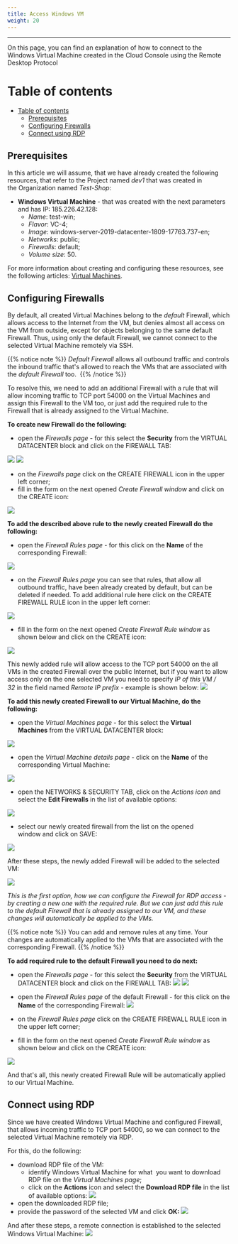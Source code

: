 ```yaml
---
title: Access Windows VM 
weight: 20
---
```

___
On this page, you can find an explanation of how to connect to the Windows Virtual Machine created in the Cloud Console using the Remote Desktop Protocol

# Table of contents
- [Table of contents](#table-of-contents)
  - [Prerequisites](#prerequisites)
  - [Configuring Firewalls](#configuring-firewalls)
  - [Connect using RDP](#connect-using-rdp)

## Prerequisites
In this article we will assume, that we have already created the following resources, that refer to the Project named *dev1* that was created in the Organization named *Test-Shop*:
- **Windows Virtual Machine** - that was created with the next parameters and has IP: 185.226.42.128:
  - *Name*: test-win;
  - *Flavor*: VC-4;
  - *Image*: windows-server-2019-datacenter-1809-17763.737-en;
  - *Networks*: public;
  - *Firewalls*: default;
  - *Volume size*: 50.

For more information about creating and configuring these resources, see the following articles: [Virtual Machines](https://docs.ventuscloud.eu/products/compute/virtual-machines/). 

## Configuring Firewalls
By default, all created Virtual Machines belong to the *default* Firewall, which allows access to the Internet from the VM, but denies almost all access on the VM from outside, except for objects belonging to the same default Firewall. Thus, using only the default Firewall, we cannot connect to the selected Virtual Machine remotely via SSH.

{{% notice note %}}
*Default* *Firewall* allows all outbound traffic and controls the inbound traffic that's allowed to reach the VMs that are associated with the *default* *Firewall* too. 
{{% /notice %}}

To resolve this, we need to add an additional Firewall with a rule that will allow incoming traffic to TCP port 54000 on the Virtual Machines and assign this Firewall to the VM too, or just add the required rule to the Firewall that is already assigned to the Virtual Machine. 

**To create new Firewall do the following:**
- open the *Firewalls page* - for this select the **Security** from the VIRTUAL DATACENTER block and click on the FIREWALL TAB:

![](../../../assets/images/cli/1.png?width=15pc&classes=border,shadow) 
![](../../../assets/images/fw/1.png?width=20pc&classes=border,shadow)

- on the *Firewalls page* click on the CREATE FIREWALL icon in the upper left corner;
- fill in the form on the next opened *Create Firewall window* and click on the CREATE icon:

![](../../../assets/images/fw/24.png?width=35pc&classes=border,shadow) 

**To add the described above rule to the newly created Firewall do the following:** 
- open the *Firewall Rules page* - for this click on the **Name** of the corresponding Firewall:

![](../../../assets/images/fw/26.png?classes=border,shadow) 

- on the *Firewall Rules page* you can see that rules, that allow all outbound traffic, have been already created by default, but can be deleted if needed. To add additional rule here click on the CREATE FIREWALL RULE icon in the upper left corner:

![](../../../assets/images/fw/27.png?classes=border,shadow) 

- fill in the form on the next opened *Create Firewall Rule window* as shown below  and click on the CREATE icon:
  
![](../../../assets/images/fw/18.png?width=35pc&classes=border,shadow) 

This newly added rule will allow access to the TCP port 54000 on the all VMs in the created Firewall over the public Internet, but if you want to allow access only on the one selected VM you need to specify *IP of this VM / 32* in the field named *Remote IP prefix* - example is shown below:
![](../../../assets/images/conn-lin/21.png?width=35pc&classes=border,shadow)

**To add this newly created Firewall to our Virtual Machine, do the following:**
- open the *Virtual Machines page* - for this select the **Virtual Machines** from the VIRTUAL DATACENTER block:

![](../../../assets/images/vms/1.png?width=15pc&classes=border,shadow)  

- open the *Virtual Machine details page* - click on the **Name** of the corresponding Virtual Machine:

![](../../../assets/images/conn-lin/22.png?classes=border,shadow)

- open the NETWORKS & SECURITY TAB, click on the *Actions icon* and select the **Edit Firewalls** in the list of available options:

![](../../../assets/images/conn-lin/23.1.png?classes=border,shadow)

- select our newly created firewall from the list on the opened window and click on SAVE:
  
![](../../../assets/images/conn-lin/30.png?width=35pc&classes=border,shadow)

After these steps, the newly added Firewall will be added to the selected VM:  

![](../../../assets/images/conn-lin/24.1.png?classes=border,shadow)

*This is the first option, how we can configure the Firewall for RDP access - by creating a new one with the required rule. But we can just add this rule to the default Firewall that is already assigned to our VM, and these changes will automatically be applied to the VMs.*  

{{% notice note %}}
You can add and remove rules at any time. Your changes are automatically applied to the VMs that are associated with the corresponding Firewall.
{{% /notice %}}

**To add required rule to the default Firewall you need to do next:**
- open the *Firewalls page* - for this select the **Security** from the VIRTUAL DATACENTER block and click on the FIREWALL TAB:
![](../../../assets/images/cli/1.png?width=15pc&classes=border,shadow) 
![](../../../assets/images/fw/1.png?width=20pc&classes=border,shadow)

- open the *Firewall Rules page* of the default Firewall - for this click on the **Name** of the corresponding Firewall:
![](../../../assets/images/fw/5.1.png?classes=border,shadow) 

- on the *Firewall Rules page* click on the CREATE FIREWALL RULE icon in the upper left corner;
- fill in the form on the next opened *Create Firewall Rule window* as shown below  and click on the CREATE icon:

![](../../../assets/images/fw/18.png?width=35pc&classes=border,shadow) 

And that's all, this newly created Firewall Rule will be automatically applied to our Virtual Machine.

## Connect using RDP
Since we have created Windows Virtual Machine and configured Firewall, that allows incoming traffic to TCP port 54000, so we can connect to the selected Virtual Machine remotely via RDP.

For this, do the following:
- download RDP file of the VM:
  - identify Windows Virtual Machine for what  you want to download RDP file on the *Virtual Machines page*;
  - click on the **Actions** icon and select the **Download RDP file** in the list of available options:
  ![](../../../assets/images/conn-lin/26.png?classes=border,shadow)
- open the downloaded RDP file;
- provide the password of the selected VM and click **OK:**
![](../../../assets/images/conn-lin/29.png?classes=border,shadow)

And after these steps, a remote connection is established to the selected Windows Virtual Machine:
![](../../../assets/images/conn-lin/28.png?classes=border,shadow)


